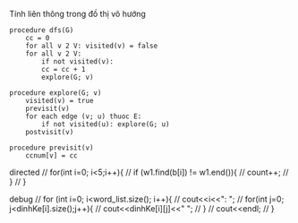 Tính liên thông trong đồ thị vô hướng

    procedure dfs(G)
        cc = 0
        for all v 2 V: visited(v) = false
        for all v 2 V:
            if not visited(v):
            cc = cc + 1
            explore(G; v)

    procedure explore(G; v)
        visited(v) = true
        previsit(v)
        for each edge (v; u) thuoc E:
            if not visited(u): explore(G; u)
        postvisit(v)

    procedure previsit(v)
        ccnum[v] = cc


directed
    // for(int i=0; i<5;i++){
    //     if (w1.find(b[i]) != w1.end()){
    //         count++;
    //     }
    // }


debug
    // for (int i=0; i<word_list.size(); i++){
    //     cout<<i<<": ";
    //     for(int j=0; j<dinhKe[i].size();j++){
    //         cout<<dinhKe[i][j]<<" "; 
    //     }
    //     cout<<endl;
    // }